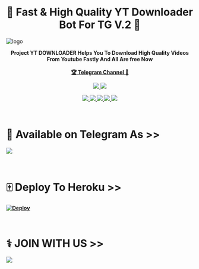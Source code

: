 <h1 align="center"><b>🍁 Fast & High Quality YT Downloader Bot For TG V.2 🚀</b></h1>

![logo](https://telegra.ph/file/f2fc2c81cd18c5ff542e8.jpg)
<br>
<p align="center"><b>
    Project YT DOWNLOADER Helps You To Download High Quality Videos From Youtube Fastly And All Are free Now
    <br><br>
        <a href="https://t.me/mznbots">🏆 Telegram Channel 🔰</a>
    <br>
</p>
<p align="center"> 
    
  </a>
  <a href="https://github.com/MZN-KING/Tg-YouTubeDownloaderBot/fork">
    <img src="https://img.shields.io/github/forks/SL-Alpha-X-Team/Youtube-Downloader-For-TG?label=Fork&style=social">
    
  </a>
  <a href="https://github.com/SL-Alpha-X-Team/Youtube-Downloader-For-TG/stargazers">
    <img src="https://img.shields.io/github/stars/SL-Alpha-X-Team/Youtube-Downloader-For-TG?style=social">
  </a>
</p>

<p align="center">
  <a href="https://github.com/SL-Alpha-X-Team/Youtube-Downloader-For-TG">
    <img src="https://img.shields.io/github/repo-size/SL-Alpha-X-Team/Youtube-Downloader-For-TG?color=purple&label=Repo%20Size&style=plastic">

  </a>
  <a href="https://github.com/SL-Alpha-X-Team/Youtube-Downloader-For-TG">
    <img src="https://img.shields.io/codefactor/grade/github/phaticusthiccy/WhatsAsenaDuplicated?color=purple&label=Code%20Quality&style=plastic">

  </a>
  <a href="https://github.com/SL-Alpha-X-Team/Youtube-Downloader-For-TG/blob/master/LICENSE">
    <img src="https://img.shields.io/github/license/SL-Alpha-X-Team/Youtube-Downloader-For-TG?color=purple&label=Lisance&style=plastic">

  </a>
  <a href="https://github.com/SL-Alpha-X-Team/Youtube-Downloader-For-TG">
    <img src="https://img.shields.io/static/v1?label=Author&message=Alpha&color=purple&style=plastic">

  </a>
  <a href="https://t.me/AlphaX_SUPPORT">
    <img src="https://img.shields.io/badge/Telegram-Alpha%20Support-purple&style=plastic">

  </a>
</p>
<br>

# 🔐 Available on Telegram As >> <br>
<a href="https://t.me/Youtube_Downloader_AL4X_Bot"><img src="https://img.shields.io/badge/SEE-TELEGRAM%20BOT-white.svg?logo=Telegram"></a>

<br>

# 🀄 Deploy To Heroku >>

[![Deploy](https://www.herokucdn.com/deploy/button.svg)](https://heroku.com/deploy?template=https://github.com/SL-Alpha-X-Team/Youtube-Downloader-For-TG)

<br>

# ⚕️ JOIN WITH US >>

<a href="https://t.me/AlphaX_SUPPORT"><img src="https://img.shields.io/badge/Join-Telegram%20SUPGroup-red.svg?logo=Telegram"></a>
